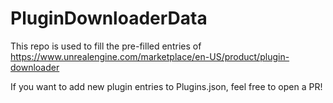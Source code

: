 # PluginDownloaderData

This repo is used to fill the pre-filled entries of https://www.unrealengine.com/marketplace/en-US/product/plugin-downloader

If you want to add new plugin entries to Plugins.json, feel free to open a PR!
